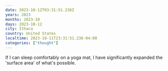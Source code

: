 ```yaml
---
date: 2023-10-12T03:31:51.236Z
years: 2023
months: 2023-10
days: 2023-10-12
city: Ithaca
country: United States
localtime: 2023-10-11T23:31:51.236-04:00
categories: ["thought"]
---
```

If I can sleep comfortably on a yoga mat, I have significantly expanded the 'surface area' of what's possible.
